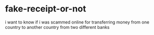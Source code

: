 # fake-receipt-or-not
i want to know if i was scammed online for transferring money from one country to another country from two different banks
